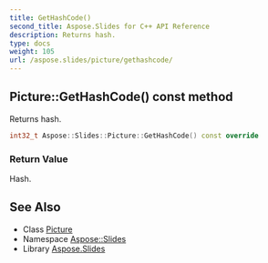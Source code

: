 ```yaml
---
title: GetHashCode()
second_title: Aspose.Slides for C++ API Reference
description: Returns hash.
type: docs
weight: 105
url: /aspose.slides/picture/gethashcode/
---
```

## Picture::GetHashCode() const method


Returns hash.

```cpp
int32_t Aspose::Slides::Picture::GetHashCode() const override
```


### Return Value

Hash.

## See Also

* Class [Picture](../)
* Namespace [Aspose::Slides](../../)
* Library [Aspose.Slides](../../../)